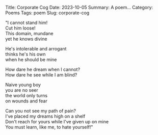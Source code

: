 Title: Corporate Cog
Date: 2023-10-05
Summary: A poem...
Category: Poems
Tags: poem
Slug: corporate-cog

"I cannot stand him!  
Cut him loose!  
This domain, mundane  
yet he knows divine  
  
He's intolerable and arrogant  
thinks he's his own  
when he should be mine  
  
How dare he dream when I cannot?  
How dare he see while I am blind?  
  
Naive young boy  
you are no seer  
the world only turns  
on wounds and fear  
  
Can you not see my path of pain?  
I've placed my dreams high on a shelf  
Don't reach for yours while I've given up on mine  
You must learn, like me, to hate yourself!"  
